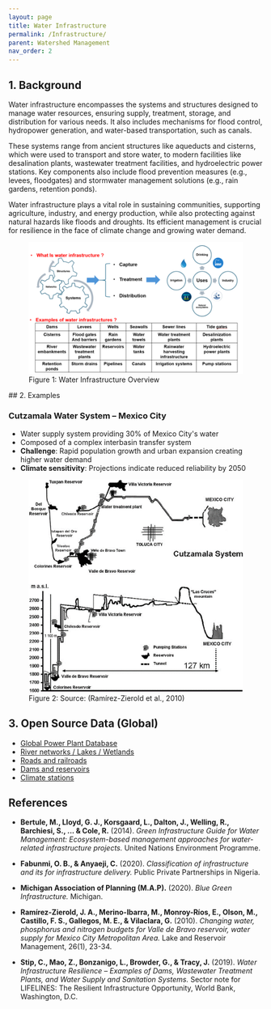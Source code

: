 ```yaml
---
layout: page
title: Water Infrastructure
permalink: /Infrastructure/
parent: Watershed Management
nav_order: 2
---
```


## 1. Background
Water infrastructure encompasses the systems and structures designed to manage water resources, ensuring supply, treatment, storage, and distribution for various needs. It also includes mechanisms for flood control, hydropower generation, and water-based transportation, such as canals.

These systems range from ancient structures like aqueducts and cisterns, which were used to transport and store water, to modern facilities like desalination plants, wastewater treatment facilities, and hydroelectric power stations. Key components also include flood prevention measures (e.g., levees, floodgates) and stormwater management solutions (e.g., rain gardens, retention ponds).

Water infrastructure plays a vital role in sustaining communities, supporting agriculture, industry, and energy production, while also protecting against natural hazards like floods and droughts. Its efficient management is crucial for resilience in the face of climate change and growing water demand.

<figure>
  <img src="../assets/infra1.png" alt="Cutzamala System Map">
  <figcaption>Figure 1: Water Infrastructure Overview</figcaption>
</figure>
## 2. Examples

### Cutzamala Water System – Mexico City
- Water supply system providing 30% of Mexico City's water
- Composed of a complex interbasin transfer system
- **Challenge**: Rapid population growth and urban expansion creating higher water demand
- **Climate sensitivity**: Projections indicate reduced reliability by 2050

<figure>
  <img src="../assets/Infra_example.png" alt="Cutzamala System Map">
  <figcaption>Figure 2: Source: (Ramírez-Zierold et al., 2010)</figcaption>
</figure>


## 3. Open Source Data (Global)
- <a href="https://old-datasets.wri.org/dataset/globalpowerplantdatabase" target="_blank" rel="noopener noreferrer">Global Power Plant Database</a>
- <a href="https://www.hydrosheds.org/products" target="_blank" rel="noopener noreferrer">River networks / Lakes / Wetlands</a>
- <a href="https://www.diva-gis.org/gdata" target="_blank" rel="noopener noreferrer">Roads and railroads</a>
- <a href="https://www.globaldamwatch.org/" target="_blank" rel="noopener noreferrer">Dams and reservoirs</a>
- <a href="https://www.ncei.noaa.gov/access/search/data-search/daily-summaries" target="_blank" rel="noopener noreferrer">Climate stations</a>

## References

- **Bertule, M., Lloyd, G. J., Korsgaard, L., Dalton, J., Welling, R., Barchiesi, S., ... & Cole, R.** (2014). *Green Infrastructure Guide for Water Management: Ecosystem-based management approaches for water-related infrastructure projects.* United Nations Environment Programme.

- **Fabunmi, O. B., & Anyaeji, C.** (2020). *Classification of infrastructure and its for infrastructure delivery.* Public Private Partnerships in Nigeria.

- **Michigan Association of Planning (M.A.P).** (2020). *Blue Green Infrastructure.* Michigan.

- **Ramírez-Zierold, J. A., Merino-Ibarra, M., Monroy-Ríos, E., Olson, M., Castillo, F. S., Gallegos, M. E., & Vilaclara, G.** (2010). *Changing water, phosphorus and nitrogen budgets for Valle de Bravo reservoir, water supply for Mexico City Metropolitan Area.* Lake and Reservoir Management, 26(1), 23-34.

- **Stip, C., Mao, Z., Bonzanigo, L., Browder, G., & Tracy, J.** (2019). *Water Infrastructure Resilience – Examples of Dams, Wastewater Treatment Plants, and Water Supply and Sanitation Systems.* Sector note for LIFELINES: The Resilient Infrastructure Opportunity, World Bank, Washington, D.C.